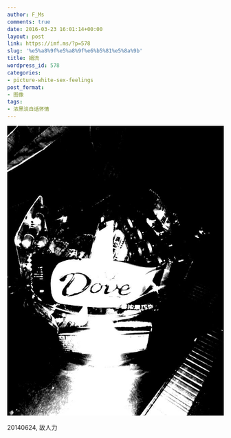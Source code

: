 ```yaml
---
author: F_Ms
comments: true
date: 2016-03-23 16:01:14+00:00
layout: post
link: https://imf.ms/?p=578
slug: '%e5%a8%9f%e5%a8%9f%e6%b5%81%e5%8a%9b'
title: 娟流
wordpress_id: 578
categories:
- picture-white-sex-feelings
post_format:
- 图像
tags:
- 浓黑淡白话怀情
---
```


![黑白-色情怀_张娟-赠送巧克力](/img/post/wp/2016/03/黑白-色情怀_张娟-赠送巧克力.jpg)


20140624, 故人力

